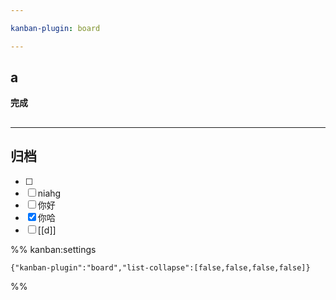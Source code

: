 ```yaml
---

kanban-plugin: board

---
```


## 



## a

**完成**


## 



## 



***

## 归档

- [ ] 
- [ ] niahg
- [ ] 你好
- [x] 你哈
- [ ] [[d]]

%% kanban:settings
```
{"kanban-plugin":"board","list-collapse":[false,false,false,false]}
```
%%